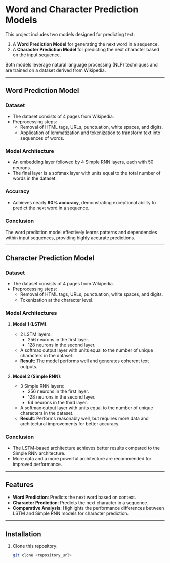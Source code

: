 # Word and Character Prediction Models

This project includes two models designed for predicting text:
1. A **Word Prediction Model** for generating the next word in a sequence.
2. A **Character Prediction Model** for predicting the next character based on the input sequence.

Both models leverage natural language processing (NLP) techniques and are trained on a dataset derived from Wikipedia.

---

## Word Prediction Model

### Dataset
- The dataset consists of 4 pages from Wikipedia.
- Preprocessing steps:
  - Removal of HTML tags, URLs, punctuation, white spaces, and digits.
  - Application of lemmatization and tokenization to transform text into sequences of words.

### Model Architecture
- An embedding layer followed by 4 Simple RNN layers, each with 50 neurons.
- The final layer is a softmax layer with units equal to the total number of words in the dataset.

### Accuracy
- Achieves nearly **90% accuracy**, demonstrating exceptional ability to predict the next word in a sequence.

### Conclusion
The word prediction model effectively learns patterns and dependencies within input sequences, providing highly accurate predictions.

---

## Character Prediction Model

### Dataset
- The dataset consists of 4 pages from Wikipedia.
- Preprocessing steps:
  - Removal of HTML tags, URLs, punctuation, white spaces, and digits.
  - Tokenization at the character level.

### Model Architectures
1. **Model 1 (LSTM)**:
   - 2 LSTM layers: 
     - 256 neurons in the first layer.
     - 128 neurons in the second layer.
   - A softmax output layer with units equal to the number of unique characters in the dataset.
   - **Result**: The model performs well and generates coherent text outputs.

2. **Model 2 (Simple RNN)**:
   - 3 Simple RNN layers:
     - 256 neurons in the first layer.
     - 128 neurons in the second layer.
     - 64 neurons in the third layer.
   - A softmax output layer with units equal to the number of unique characters in the dataset.
   - **Result**: Performs reasonably well, but requires more data and architectural improvements for better accuracy.

### Conclusion
- The LSTM-based architecture achieves better results compared to the Simple RNN architecture.
- More data and a more powerful architecture are recommended for improved performance.

---

## Features
- **Word Prediction**: Predicts the next word based on context.
- **Character Prediction**: Predicts the next character in a sequence.
- **Comparative Analysis**: Highlights the performance differences between LSTM and Simple RNN models for character prediction.

---

## Installation
1. Clone this repository:
   ```bash
   git clone <repository_url>
